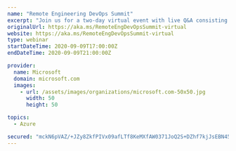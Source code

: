 ```yaml
---
name: "Remote Engineering DevOps Summit"
excerpt: "Join us for a two-day virtual event with live Q&A consisting of a two-hour session each day to learn how Microsoft engineering teams have enabled remote development and gather insights for your organization. In addition, explore agile tools, processes, and best practices to overcome the challenges of"
originalUrl: https://aka.ms/RemoteEngDevOpsSummit-virtual
website: https://aka.ms/RemoteEngDevOpsSummit-virtual
type: webinar
startDateTime: 2020-09-09T17:00:00Z
endDateTime: 2020-09-09T21:00:00Z

provider:
  name: Microsoft
  domain: microsoft.com
  images:
    - url: /assets/images/organizations/microsoft.com-50x50.jpg
      width: 50
      height: 50

topics:
  - Azure

secured: "mckN6pVAZ/+JZy8ZkfPIVx09afLTf8KeMXfAW0371JoQ2S+DZhf7kjJsEBN45+ViMlOUuPgaaNPcdL+Q1WjUBraVMcwvbyFRRsX5+3TAXd57ikAaGlSVAGzzHC5APuU+C80pJfQQEsEfECYWIOhmCpyM/foNftZ5jk6vZ/9or3W0e/RbvD3Av+cyv96FqwUvzby9Zseqsfx05vNRQTcOLtHEGTzc1BM22tztAiXYYQms1AU4kcdl0PwTPW/PFgJLua7K/IY4GGkQCxBCnq6VnKfVMg8QrydOMDAEDMplcy7GMV3HQPV7Ag4ARaa2hPhW+x2nMP9Z8veigyLWiV88Mw==;UE/SsBsoIKs8L2l6qkdG0w=="
---
```


